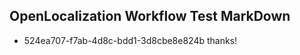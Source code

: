 ## OpenLocalization Workflow Test MarkDown
* 524ea707-f7ab-4d8c-bdd1-3d8cbe8e824b thanks!

<!--HONumber=Jul16_HO3-->


